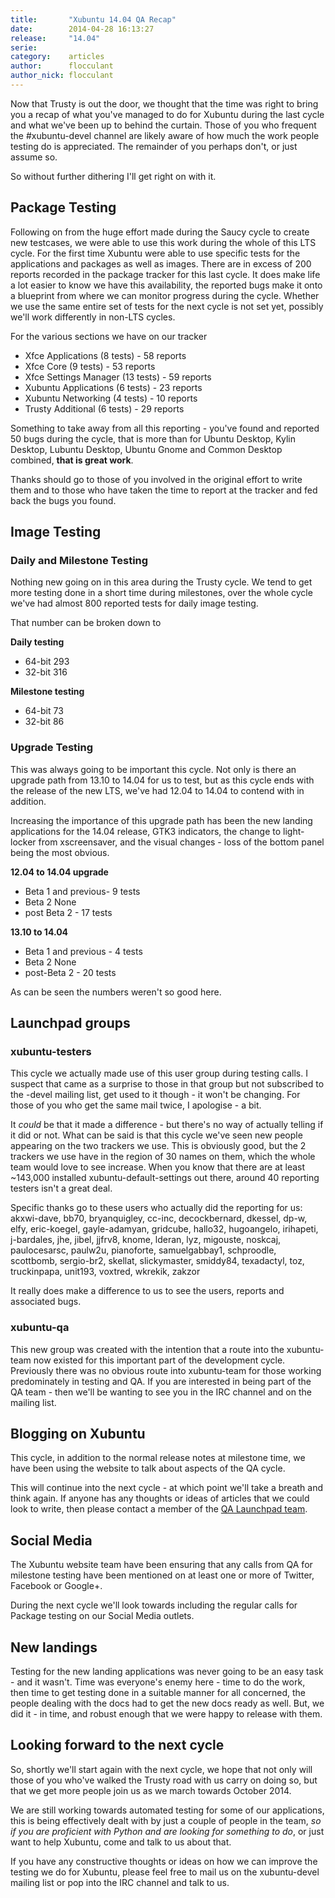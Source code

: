 ```yaml
---
title:       "Xubuntu 14.04 QA Recap"
date:        2014-04-28 16:13:27
release:     "14.04"
serie:       
category:    articles
author:      flocculant
author_nick: flocculant
---
```


Now that Trusty is out the door, we thought that the time was right to bring you a recap of what you've managed to do for Xubuntu during the last cycle and what we've been up to behind the curtain. Those of you who frequent the #xubuntu-devel channel are likely aware of how much the work people testing do is appreciated. The remainder of you perhaps don't, or just assume so.

So without further dithering I'll get right on with it.

Package Testing
---------------

Following on from the huge effort made during the Saucy cycle to create new testcases, we were able to use this work during the whole of this LTS cycle. For the first time Xubuntu were able to use specific tests for the applications and packages as well as images. There are in excess of 200 reports recorded in the package tracker for this last cycle. It does make life a lot easier to know we have this availability, the reported bugs make it onto a blueprint from where we can monitor progress during the cycle. Whether we use the same entire set of tests for the next cycle is not set yet, possibly we'll work differently in non-LTS cycles.

For the various sections we have on our tracker

- Xfce Applications (8 tests) - 58 reports
- Xfce Core (9 tests) - 53 reports
- Xfce Settings Manager (13 tests) - 59 reports
- Xubuntu Applications (6 tests) - 23 reports
- Xubuntu Networking (4 tests) - 10 reports
- Trusty Additional (6 tests) - 29 reports

Something to take away from all this reporting - you've found and reported 50 bugs during the cycle, that is more than for Ubuntu Desktop, Kylin Desktop, Lubuntu Desktop, Ubuntu Gnome and Common Desktop combined, **that is great work**.

Thanks should go to those of you involved in the original effort to write them and to those who have taken the time to report at the tracker and fed back the bugs you found.

Image Testing
-------------

### Daily and Milestone Testing

Nothing new going on in this area during the Trusty cycle. We tend to get more testing done in a short time during milestones, over the whole cycle we've had almost 800 reported tests for daily image testing.

That number can be broken down to

**Daily testing**

- 64-bit 293
- 32-bit 316

**Milestone testing**

- 64-bit 73
- 32-bit 86

### Upgrade Testing

This was always going to be important this cycle. Not only is there an upgrade path from 13.10 to 14.04 for us to test, but as this cycle ends with the release of the new LTS, we've had 12.04 to 14.04 to contend with in addition.

Increasing the importance of this upgrade path has been the new landing applications for the 14.04 release, GTK3 indicators, the change to light-locker from xscreensaver, and the visual changes - loss of the bottom panel being the most obvious.

**12.04 to 14.04 upgrade**

- Beta 1 and previous- 9 tests
- Beta 2 None
- post Beta 2 - 17 tests

**13.10 to 14.04**

- Beta 1 and previous - 4 tests
- Beta 2 None
- post-Beta 2 - 20 tests

As can be seen the numbers weren't so good here.

Launchpad groups
----------------

### xubuntu-testers

This cycle we actually made use of this user group during testing calls. I suspect that came as a surprise to those in that group but not subscribed to the -devel mailing list, get used to it though - it won't be changing. For those of you who get the same mail twice, I apologise - a bit.

It *could* be that it made a difference - but there's no way of actually telling if it did or not. What can be said is that this cycle we've seen new people appearing on the two trackers we use. This is obviously good, but the 2 trackers we use have in the region of 30 names on them, which the whole team would love to see increase. When you know that there are at least ~143,000 installed xubuntu-default-settings out there, around 40 reporting testers isn't a great deal.

Specific thanks go to these users who actually did the reporting for us: akxwi-dave, bb70, bryanquigley, cc-inc, decockbernard, dkessel, dp-w, elfy, eric-koegel, gayle-adamyan, gridcube, hallo32, hugoangelo, irihapeti, j-bardales, jhe, jibel, jjfrv8, knome, lderan, lyz, migouste, noskcaj, paulocesarsc, paulw2u, pianoforte, samuelgabbay1, schproodle, scottbomb, sergio-br2, skellat, slickymaster, smiddy84, texadactyl, toz, truckinpapa, unit193, voxtred, wkrekik, zakzor

It really does make a difference to us to see the users, reports and associated bugs.

### xubuntu-qa

This new group was created with the intention that a route into the xubuntu-team now existed for this important part of the development cycle. Previously there was no obvious route into xubuntu-team for those working predominately in testing and QA. If you are interested in being part of the QA team - then we'll be wanting to see you in the IRC channel and on the mailing list.

Blogging on Xubuntu
-------------------

This cycle, in addition to the normal release notes at milestone time, we have been using the website to talk about aspects of the QA cycle.

This will continue into the next cycle - at which point we'll take a breath and think again. If anyone has any thoughts or ideas of articles that we could look to write, then please contact a member of the [QA Launchpad team](https://launchpad.net/~xubuntu-qa).

Social Media
------------

The Xubuntu website team have been ensuring that any calls from QA for milestone testing have been mentioned on at least one or more of Twitter, Facebook or Google+.

During the next cycle we'll look towards including the regular calls for Package testing on our Social Media outlets.

New landings
------------

Testing for the new landing applications was never going to be an easy task - and it wasn't. Time was everyone's enemy here - time to do the work, then time to get testing done in a suitable manner for all concerned, the people dealing with the docs had to get the new docs ready as well. But, we did it - in time, and robust enough that we were happy to release with them.

Looking forward to the next cycle
---------------------------------

So, shortly we'll start again with the next cycle, we hope that not only will those of you who've walked the Trusty road with us carry on doing so, but that we get more people join us as we march towards October 2014.

We are still working towards automated testing for some of our applications, this is being effectively dealt with by just a couple of people in the team, *so if you are proficient with Python and are looking for something to do*, or just want to help Xubuntu, come and talk to us about that.

If you have any constructive thoughts or ideas on how we can improve the testing we do for Xubuntu, please feel free to mail us on the xubuntu-devel mailing list or pop into the IRC channel and talk to us.
